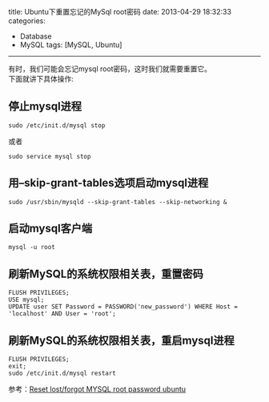 title: Ubuntu下重置忘记的MySql root密码
date: 2013-04-29 18:32:33
categories:
- Database
- MySQL
tags: [MySQL, Ubuntu]
---
有时，我们可能会忘记mysql root密码，这时我们就需要重置它。  
下面就讲下具体操作:

<!--more-->
## 停止mysql进程
```
sudo /etc/init.d/mysql stop
```
或者
```
sudo service mysql stop
```
## 用–skip-grant-tables选项启动mysql进程
```
sudo /usr/sbin/mysqld --skip-grant-tables --skip-networking &
```
## 启动mysql客户端
```
mysql -u root
```
## 刷新MySQL的系统权限相关表，重置密码
```
FLUSH PRIVILEGES;
USE mysql;
UPDATE user SET Password = PASSWORD('new_password') WHERE Host = 'localhost' AND User = 'root';
```
## 刷新MySQL的系统权限相关表，重启mysql进程
```
FLUSH PRIVILEGES;
exit;
sudo /etc/init.d/mysql restart
```

参考：[Reset lost/forgot MYSQL root password ubuntu](http://chetansingh.me/2012/07/01/reset-lostforgot-mysql-root-password-ubuntu/)

